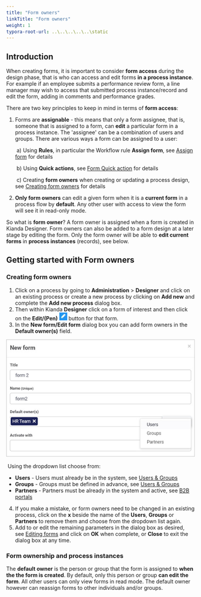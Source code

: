 ```yaml
---
title: "Form owners"
linkTitle: "Form owners"
weight: 1
typora-root-url: ..\..\..\..\..\static
---
```


## Introduction

When creating forms, it is important to consider **form access** during the design phase, that is who can access and edit forms **in a process instance**. For example if an employee submits a performance review form, a line manager may wish to access that submitted process instance/record and edit the form, adding in comments and performance grades. 

There are two key principles to keep in mind in terms of **form access**:

1. Forms are **assignable** - this means that only a form assignee, that is, someone that is assigned to a form, can **edit** a particular form in a process instance. The 'assignee' can be a combination of users and groups. There are various ways a form can be assigned to a user: 

   ​	a) Using **Rules**, in particular the Workflow rule **Assign form**, see [Assign form](/docs/platform/rules/workflow/assign-form/) for details 

   ​	b) Using **Quick actions**, see [Form Quick action](/docs/platform/application-designer/forms/form-quick-action/) for details

   ​	c) Creating **form owners** when creating or updating a process design, see [Creating form owners](#creating-form-owners) for details

2. **Only form owners** can edit a given form when it is a **current form** in a process flow by **default**. Any other user with access to view the form will see it in read-only mode.

So what is **form owner**? A form owner is assigned when a form is created in Kianda Designer. Form owners can also be added to a form design at a later stage by editing the form. Only the form owner will be able to **edit current forms** in **process instances** (records), see below.

## Getting started with Form owners

### Creating form owners

1. Click on a process by going to **Administration** > **Designer** and click on an existing process or create a new process by clicking on **Add new** and complete the **Add new process** dialog box.
2. Then within Kianda **Designer** click on a form of interest and then click on the **Edit/(Pen)** ![Edit/Pen button](/images/penicon.png) button for that form.
3. In the **New form/Edit form** dialog box you can add form owners in the **Default owner(s)** field. 

 ![Partner account details attributes](/images/new-form-owners.jpg)

​	Using the dropdown list choose from:

- **Users** - Users must already be in the system, see [Users & Groups](/docs/platform/administration/users/)
- **Groups** - Groups must be defined in advance, see [Users & Groups](/docs/platform/administration/users/)
- **Partners** - Partners must be already in the system and active, see [B2B portals](/docs/platform/administration/b2b-portals/)

4. If you make a mistake, or form owners need to be changed in an existing process, click on the **x** beside the name of the **Users**, **Groups** or **Partners** to remove them and choose from the dropdown list again.
5. Add to or edit the remaining parameters in the dialog box as desired, see [Editing forms](#editing-forms/docs/platform/application-designer/designer/) and click on **OK** when complete, or **Close** to exit the dialog box at any time.

### Form ownership and process instances

The **default owner** is the person or group that the form is assigned to **when the the form is created**. By default, only this person or group **can edit the form**. All other users can only view forms in read mode. The default owner however can reassign forms to other individuals and/or groups.

